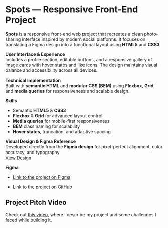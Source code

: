 # Spots — Responsive Front-End Project  

**Spots** is a responsive front-end web project that recreates a clean photo-sharing interface inspired by modern social platforms. It focuses on translating a Figma design into a functional layout using **HTML5** and **CSS3**.  

**User Interface & Experience**  
Includes a profile section, editable buttons, and a responsive gallery of image cards with hover states and like icons. The design maintains visual balance and accessibility across all devices.  

**Technical Implementation**  
Built with **semantic HTML** and **modular CSS (BEM)** using **Flexbox**, **Grid**, and **media queries** for responsiveness and scalable design.  

**Skills**  
- Semantic **HTML5** & **CSS3**
- **Flexbox** & **Grid** for advanced layout control  
- **Media queries** for mobile-first responsiveness  
- **BEM** class naming for scalability  
- **Hover states**, truncation, and adaptive spacing  

**Visual Design & Figma Reference**  
Developed directly from the **Figma design** for pixel-perfect alignment, color accuracy, and typography.  
[View Design](https://www.figma.com/file/BBNm2bC3lj8QQMHlnqRsga/Sprint-3-Project-%E2%80%94-Spots?type=design&node-id=2%3A60&mode=design&t=afgNFybdorZO6cQo-1)
  
**Figma**  
  
* [Link to the project on Figma](https://www.figma.com/file/BBNm2bC3lj8QQMHlnqRsga/Sprint-3-Project-%E2%80%94-Spots?type=design&node-id=2%3A60&mode=design&t=afgNFybdorZO6cQo-1)
  
* [Link to the project on GitHub]([https://marrr14n.github.io/se_project_spots/])

 ## Project Pitch Video
 
 Check out [this video](https://drive.google.com/file/d/1knwVuEc7VO1yg0zCYqoOmwf3XyfuXC8-/view?usp=sharing), where I describe my project and some challenges I faced while building it.
